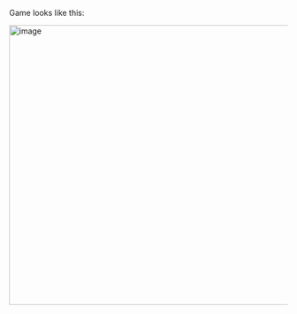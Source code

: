 Game looks like this:

<img width="506" alt="image" src="https://github.com/happy4/dev-labs/assets/8726674/c3841855-f47b-4748-af9d-2e00721aefb3">
